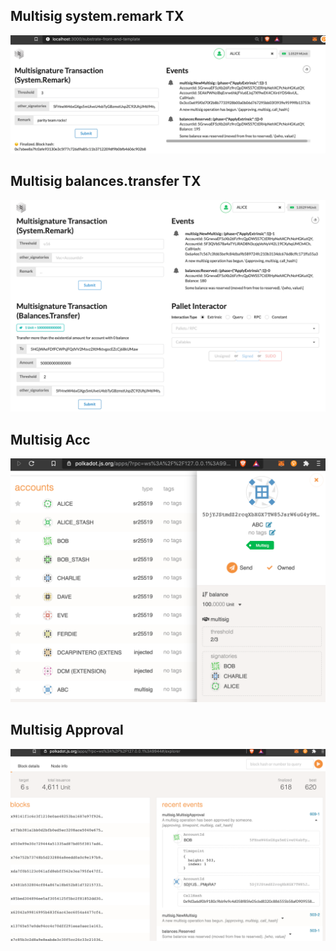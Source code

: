 
## Multisig system.remark TX
<p align="center">
  <img src="img/multisig_tx_remark.png">
</p>

## Multisig balances.transfer TX
<p align="center">
  <img src="img/multisig_tx_transfer.png">
</p>

## Multisig Acc
<p align="center">
  <img src="img/multisig_acc.png">
</p>

## Multisig Approval
<p align="center">
  <img src="img/multisig_approval.png">
</p>